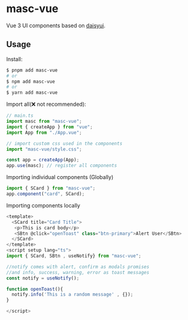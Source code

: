 # masc-vue

Vue 3 UI components based on [daisyui](https://github.com/saadeghi/daisyui).

## Usage

Install:

```bash
$ pnpm add masc-vue
# or
$ npm add masc-vue
# or
$ yarn add masc-vue
```

Import all(❌ not recommended):

```ts
// main.ts
import masc from "masc-vue";
import { createApp } from "vue";
import App from "./App.vue";

// import custom css used in the components
import "masc-vue/style.css";

const app = createApp(App);
app.use(masc); // register all components
```

Importing individual components (Globally)

```ts
import { SCard } from "masc-vue";
app.component("card", SCard);
```

Importing components locally

```ts
<template>
  <SCard title="Card Title">
   <p>This is card body</p>
   <SBtn @click="openToast" class="btn-primary">Alert User</SBtn>
  </SCard>
</template>
<script setup lang="ts">
import { SCard, SBtn , useNotify} from "masc-vue";

//notify comes with alert, confirm as modals promises
//and info, success, warning, error as toast messages
const notify = useNotify();

function openToast(){
  notify.info('This is a random message' , {});
}

</script>
```
